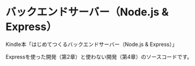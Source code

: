 # バックエンドサーバー（Node.js & Express）
Kindle本「はじめてつくるバックエンドサーバー（Node.js & Express）」

Expressを使った開発（第2章）と使わない開発（第4章）のソースコードです。
